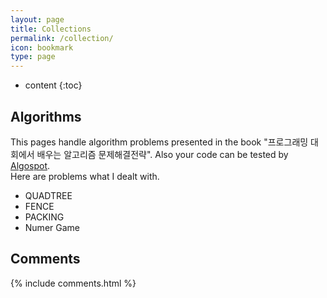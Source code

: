 ```yaml
---
layout: page
title: Collections
permalink: /collection/
icon: bookmark
type: page
---
```


* content
{:toc}
## Algorithms
This pages handle algorithm problems presented in the book "프로그래밍 대회에서 배우는 알고리즘 문제해결전략". Also your code can be tested by [Algospot](https://algospot.com).
<br> Here are problems what I dealt with.

* QUADTREE
* FENCE
* PACKING
* Numer Game



## Comments

{% include comments.html %}
